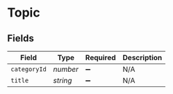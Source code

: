 # Topic


## Fields

| Field              | Type               | Required           | Description        |
| ------------------ | ------------------ | ------------------ | ------------------ |
| `categoryId`       | *number*           | :heavy_minus_sign: | N/A                |
| `title`            | *string*           | :heavy_minus_sign: | N/A                |